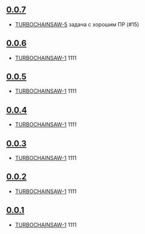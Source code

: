 ## [0.0.7](https://rc.re-lizzy.xyz/releases/workspace-moranigo/TEST-24)
* [TURBOCHAINSAW-5](https://tracker.yandex.ru/TURBOCHAINSAW-5) задача с хорошим ПР (#15)

## [0.0.6](https://rc.re-lizzy.xyz/releases/workspace-moranigo/TEST-21)
* [TURBOCHAINSAW-1](https://tracker.yandex.ru/TURBOCHAINSAW-1) 1111

## [0.0.5](https://rc.re-lizzy.xyz/releases/workspace-moranigo/TEST-19)
* [TURBOCHAINSAW-1](https://tracker.yandex.ru/TURBOCHAINSAW-1) 1111

## [0.0.4](https://rc.re-lizzy.xyz/releases/workspace-moranigo/TEST-18)
* [TURBOCHAINSAW-1](https://tracker.yandex.ru/TURBOCHAINSAW-1) 1111

## [0.0.3](https://rc.re-lizzy.xyz/releases/workspace-moranigo/TEST-17)
* [TURBOCHAINSAW-1](https://tracker.yandex.ru/TURBOCHAINSAW-1) 1111

## [0.0.2](https://rc.re-lizzy.xyz/releases/workspace-moranigo/TEST-16)
* [TURBOCHAINSAW-1](https://tracker.yandex.ru/TURBOCHAINSAW-1) 1111

## [0.0.1](https://rc.re-lizzy.xyz/releases/workspace-moranigo/TEST-14)
* [TURBOCHAINSAW-1](https://tracker.yandex.ru/TURBOCHAINSAW-1) 1111